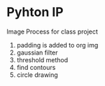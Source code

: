 # Pyhton IP
 Image Process for class project
 1. padding is added to org img
 2. gaussian filter
 3. threshold method
 4. find contours
 5. circle drawing
